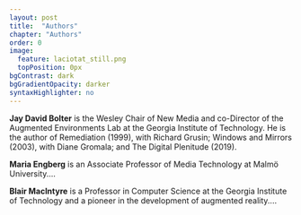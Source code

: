 ```yaml
---
layout: post
title:  "Authors"
chapter: "Authors"
order: 0
image:
  feature: laciotat_still.png
  topPosition: 0px
bgContrast: dark
bgGradientOpacity: darker
syntaxHighlighter: no
---
```


<b>Jay David Bolter</b> is the Wesley Chair of New Media and co-Director of the Augmented Environments Lab at the Georgia Institute of Technology.  He is the author of Remediation (1999), with Richard Grusin; Windows and Mirrors (2003), with Diane Gromala; and The Digital Plenitude (2019).

<div class="img img--fullContainer img--10xLeading" style="background-image: url({{ site.baseurl_book_img }}jay.jpg);"></div>

<b>Maria Engberg</b> is an Associate Professor of Media Technology at Malmö University....


<b>Blair MacIntyre</b> is a Professor in Computer Science at the Georgia Institute of Technology and a pioneer in the development of augmented reality....




